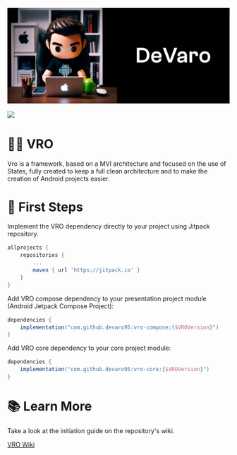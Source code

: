 ![alt text](https://github.com/devaro95/vro/blob/master/header.jpg)

[![](https://jitpack.io/v/devaro95/vro.svg)](https://jitpack.io/#devaro95/vro)
# 👨‍💻 VRO 
Vro is a framework, based on a MVI architecture and focused on the use of States, fully created to keep a full clean architecture and to make the creation of Android projects easier. 

# :rocket: First Steps 
Implement the VRO dependency directly to your project using Jitpack repository.

```gradle
allprojects {
    repositories {
        ...
        maven { url 'https://jitpack.io' }
    }
}
```
Add VRO compose dependency to your presentation project module (Android Jetpack Compose Project):
```gradle
dependencies {
    implementation("com.github.devaro95:vro-compose:{$VROVersion}")
}
```
Add VRO core dependency to your core project module:
```gradle
dependencies {
    implementation("com.github.devaro95:vro-core:{$VROVersion}")
}
```
# 📚  Learn More
Take a look at the initiation guide on the repository's wiki.

[VRO Wiki](https://github.com/devaro95/vro/wiki)
